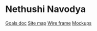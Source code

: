 # Nethushi Navodya

[Goals doc](https://docs.google.com/document/d/1v_omKFxDV-rSw4NQ3uGHO7ysuaVmSc7muGtn_fBreIw/edit?usp=sharing)
[Site map](https://www.gloomaps.com/WQAefhfiWG)
[Wire frame](https://drive.google.com/file/d/1-if9XBKZmIkIp6upLgnE5FKzTI7fYb1s/view?usp=sharing)
[Mockups](https://www.figma.com/design/gCmZrCQ5JrFO60hRBSOYjx/MYPORTFOLIO?node-id=0-1&t=yz7aMrLjaJBBcYqM-1)
